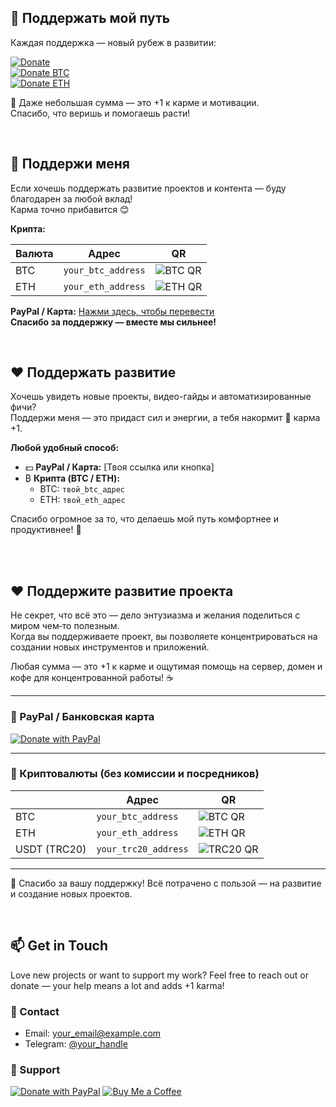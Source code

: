 ## 🚀 Поддержать мой путь

Каждая поддержка — новый рубеж в развитии:

[![Donate](https://img.shields.io/badge/Donate-PayPal-blue?logo=paypal)](https://paypal.me/yourlink)  
[![Donate BTC](https://img.shields.io/badge/Donate-BTC-orange?logo=bitcoin)](https://yourbtc.link)  
[![Donate ETH](https://img.shields.io/badge/Donate-ETH-blue?logo=ethereum)](https://youreth.link)

🎁 Даже небольшая сумма — это +1 к карме и мотивации.  
Спасибо, что веришь и помогаешь расти!

</br>


## 💌 Поддержи меня

Если хочешь поддержать развитие проектов и контента — буду благодарен за любой вклад!  
Карма точно прибавится 😊

**Крипта:**

| Валюта | Адрес | QR |
|--------|-------|----|
| BTC    | `your_btc_address` | ![BTC QR](https://yourdomain.com/qr_btc.png) |
| ETH    | `your_eth_address` | ![ETH QR](https://yourdomain.com/qr_eth.png) |

**PayPal / Карта:** [Нажми здесь, чтобы перевести](https://paypal.me/...)  
**Спасибо за поддержку — вместе мы сильнее!**


</br>



## ❤️ Поддержать развитие

Хочешь увидеть новые проекты, видео-гайды и автоматизированные фичи?  
Поддержи меня — это придаст сил и энергии, а тебя накормит 💫 карма +1.

**Любой удобный способ:**

- 💵 **PayPal / Карта:** [Твоя ссылка или кнопка]
- ₿ **Крипта (BTC / ETH):**  
  - BTC: `твой_btc_адрес`  
  - ETH: `твой_eth_адрес`

Спасибо огромное за то, что делаешь мой путь комфортнее и продуктивнее! 🙏



</br>
</br>


## ❤️ Поддержите развитие проекта

Не секрет, что всё это — дело энтузиазма и желания поделиться с миром чем‑то полезным.  
Когда вы поддерживаете проект, вы позволяете концентрироваться на создании новых инструментов и приложений.

Любая сумма — это +1 к карме и ощутимая помощь на сервер, домен и кофе для концентрованной работы! ☕  

---

### 🔹 PayPal / Банковская карта
[![Donate with PayPal](https://img.shields.io/badge/Donate-PayPal-blue?logo=paypal)](https://paypal.me/yourlink)

---

### 🔹 Криптовалюты (без комиссии и посредников)

| | Адрес | QR |
|---------|---------|---------|
| BTC | `your_btc_address` | ![BTC QR](https://yourlink.com/qr_btc.png) |
| ETH | `your_eth_address` | ![ETH QR](https://yourlink.com/qr_eth.png) |
| USDT (TRC20) | `your_trc20_address` | ![TRC20 QR](https://yourlink.com/qr_trc20.png) |  

---

🚀 Спасибо за вашу поддержку! Всё потрачено с пользой — на развитие и создание новых проектов.






</br>

## 📫 Get in Touch

Love new projects or want to support my work? Feel free to reach out or donate — your help means a lot and adds +1 karma!

### 💬 Contact
- Email: [your_email@example.com](mailto:your_email@example.com)
- Telegram: [@your_handle](https://t.me/your_handle)

### 🙏 Support
[![Donate with PayPal](https://img.shields.io/badge/Donate-PayPal-blue?logo=paypal)](https://paypal.me/yourlink)
[![Buy Me a Coffee](https://img.shields.io/badge/BuyMeACoffee-orange?logo=buy-me-a-coffee)](https://www.buymeacoffee.com/yourlink)
